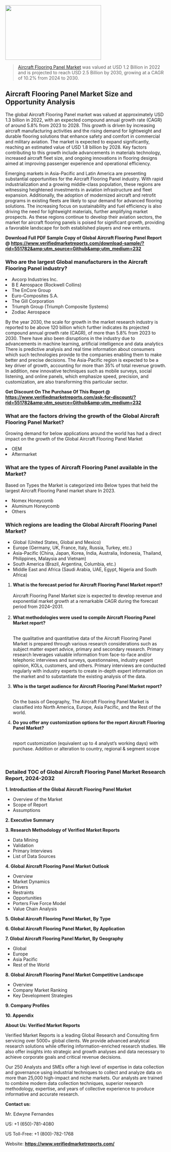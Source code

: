 <img src="https://ffe5etoiles.com/wp-content/uploads/2024/12/MST1-300x171.png" alt="" width="300" height="171" class="alignnone size-medium wp-image-20088" /><blockquote><p><p><a href="https://www.verifiedmarketreports.com/download-sample/?rid=551782&utm_source=Github&utm_medium=232" target="_blank">Aircraft Flooring Panel Market</a> was valued at USD 1.2 Billion in 2022 and is projected to reach USD 2.5 Billion by 2030, growing at a CAGR of 10.2% from 2024 to 2030.</p></blockquote><p><h2>Aircraft Flooring Panel Market Size and Opportunity Analysis</h2><p>The global Aircraft Flooring Panel market was valued at approximately USD 1.3 billion in 2022, with an expected compound annual growth rate (CAGR) of around 5.8% from 2023 to 2028. This growth is driven by increasing aircraft manufacturing activities and the rising demand for lightweight and durable flooring solutions that enhance safety and comfort in commercial and military aviation. The market is expected to expand significantly, reaching an estimated value of USD 1.8 billion by 2028. Key factors contributing to this growth include advancements in materials technology, increased aircraft fleet size, and ongoing innovations in flooring designs aimed at improving passenger experience and operational efficiency.</p><p>Emerging markets in Asia-Pacific and Latin America are presenting substantial opportunities for the Aircraft Flooring Panel industry. With rapid industrialization and a growing middle-class population, these regions are witnessing heightened investments in aviation infrastructure and fleet expansion. Additionally, the adoption of modernized aircraft and retrofit programs in existing fleets are likely to spur demand for advanced flooring solutions. The increasing focus on sustainability and fuel efficiency is also driving the need for lightweight materials, further amplifying market prospects. As these regions continue to develop their aviation sectors, the market for aircraft flooring panels is poised for significant growth, providing a favorable landscape for both established players and new entrants.</p></p><p class=""><strong>Download Full PDF Sample Copy of Global Aircraft Flooring Panel Report @ <a href="https://www.verifiedmarketreports.com/download-sample/?rid=551782&amp;utm_source=Github&amp;utm_medium=232" target="_blank">https://www.verifiedmarketreports.com/download-sample/?rid=551782&amp;utm_source=Github&amp;utm_medium=232</a></strong></p><h3 id="" class="">Who are the largest Global manufacturers in the Aircraft Flooring Panel industry?</h3><p><li>Avcorp Industries Inc.</li><li> B E Aerospace (Rockwell Collins)</li><li> The EnCore Group</li><li> Euro-Composites S.A.</li><li> The Gill Corporation</li><li> Triumph Group (Triumph Composite Systems)</li><li> Zodiac Aerospace</li></p><div class=""><div class="" dir="" data-message-author-role="" data-message-id="" data-message-model-slug=""><div class=""><div class=""><div class=""><div class="" dir="" data-message-author-role="" data-message-id="" data-message-model-slug=""><div class=""><div class=""><p>By the year 2030, the scale for growth in the market research industry is reported to be above 120 billion which further indicates its projected compound annual growth rate (CAGR), of more than 5.8% from 2023 to 2030. There have also been disruptions in the industry due to advancements in machine learning, artificial intelligence and data analytics There is predictive analysis and real time information about consumers which such technologies provide to the companies enabling them to make better and precise decisions. The Asia-Pacific region is expected to be a key driver of growth, accounting for more than 35% of total revenue growth. In addition, new innovative techniques such as mobile surveys, social listening, and online panels, which emphasize speed, precision, and customization, are also transforming this particular sector.</p><p><strong>Get Discount On The Purchase Of This Report @&nbsp; <a href="https://www.verifiedmarketreports.com/ask-for-discount/?rid=551782&amp;utm_source=Github&amp;utm_medium=232" target="_blank">https://www.verifiedmarketreports.com/ask-for-discount/?rid=551782&amp;utm_source=Github&amp;utm_medium=232</a></strong></p></div></div></div></div></div></div></div></div><h3 id="" class="">What are the factors driving the growth of the Global Aircraft Flooring Panel Market?</h3><p id="" class="">Growing demand for below applications around the world has had a direct impact on the growth of the Global Aircraft Flooring Panel Market</p><p id="" class=""><li>OEM</li><li> Aftermarket</li></p><h3 id="" class="">What are the types of Aircraft Flooring Panel available in the Market?</h3><p id="" class="">Based on Types the Market is categorized into Below types that held the largest Aircraft Flooring Panel market share In 2023.</p><p id="" class=""><li>Nomex Honeycomb</li><li> Aluminum Honeycomb</li><li> Others</li></p><h3 id="" class="">Which regions are leading the Global Aircraft Flooring Panel Market?</h3><ul><li>Global (United States, Global and Mexico)</li><li>Europe (Germany, UK, France, Italy, Russia, Turkey, etc.)</li><li>Asia-Pacific (China, Japan, Korea, India, Australia, Indonesia, Thailand, Philippines, Malaysia and Vietnam)</li><li>South America (Brazil, Argentina, Columbia, etc.)</li><li>Middle East and Africa (Saudi Arabia, UAE, Egypt, Nigeria and South Africa)</li></ul><p><ol><li><strong>What is the forecast period for Aircraft Flooring Panel Market report?<br /></strong><br /><span data-sheets-root="1" data-sheets-value="{&quot;1&quot;:2,&quot;2&quot;:&quot;XXXX size is expected to develop revenue and exponential market growth at a remarkable CAGR during the forecast period from 2024&ndash;2030.&quot;}" data-sheets-userformat="{&quot;2&quot;:12674,&quot;4&quot;:{&quot;1&quot;:2,&quot;2&quot;:16776960},&quot;10&quot;:2,&quot;11&quot;:0,&quot;15&quot;:&quot;Arial&quot;,&quot;16&quot;:12}">Aircraft Flooring Panel Market size is expected to develop revenue and exponential market growth at a remarkable CAGR during the forecast period from 2024&ndash;2031.</span><br /><br /></li><li><strong>What methodologies were used to compile Aircraft Flooring Panel Market report?<br /><br /></strong><p>The qualitative and quantitative data of the&nbsp;Aircraft Flooring Panel Market is prepared through various research considerations such as subject matter expert advice, primary and secondary research. Primary research leverages valuable information from face-to-face and/or telephonic interviews and surveys, questionnaires, industry expert opinion, KOLs, customers, and others. Primary interviews are conducted regularly with industry experts to create in-depth expert information on the market and to substantiate the existing analysis of the data.&nbsp;</p></li><li><strong>Who is the target audience for Aircraft Flooring Panel Market report?<br /><br /></strong><p>On the basis of Geography, The&nbsp;Aircraft Flooring Panel Market is classified into North America, Europe, Asia Pacific, and the Rest of the world.</p></li><li><strong>Do you offer any customization options for the report Aircraft Flooring Panel Market?<br /><br /></strong><p>report customization (equivalent up to 4 analyst&rsquo;s working days) with purchase. Addition or alteration to country, regional &amp; segment scope</p><p>&nbsp;</p></li></ol></p><h3 id="" class="">Detailed TOC of Global Aircraft Flooring Panel Market Research Report, 2024-2032</h3><p id="" class=""><strong>1. Introduction of the Global Aircraft Flooring Panel Market</strong></p><ul><li>Overview of the Market</li><li>Scope of Report</li><li>Assumptions</li></ul><p id="" class=""><strong>2. Executive Summary</strong></p><p id="" class=""><strong>3. Research Methodology of&nbsp;Verified Market Reports</strong></p><ul><li>Data Mining</li><li>Validation</li><li>Primary Interviews</li><li>List of Data Sources</li></ul><p id="" class=""><strong>4. Global Aircraft Flooring Panel Market Outlook</strong></p><ul><li>Overview</li><li>Market Dynamics</li><li>Drivers</li><li>Restraints</li><li>Opportunities</li><li>Porters Five Force Model</li><li>Value Chain Analysis</li></ul><p id="" class=""><strong>5. Global Aircraft Flooring Panel Market, By&nbsp;Type</strong></p><p id="" class=""><strong>6. Global Aircraft Flooring Panel Market, By Application</strong></p><p id="" class=""><strong>7. Global Aircraft Flooring Panel Market, By Geography</strong></p><ul><li>Global</li><li>Europe</li><li>Asia Pacific</li><li>Rest of the World</li></ul><p id="" class=""><strong>8. Global Aircraft Flooring Panel Market Competitive Landscape</strong></p><ul><li>Overview</li><li>Company Market Ranking</li><li>Key Development Strategies</li></ul><p id="" class=""><strong>9. Company Profiles</strong></p><p id="" class=""><strong>10. Appendix</strong></p><p id="" class=""><strong>About Us: Verified Market Reports</strong></p><p id="" class="">Verified Market Reports is a leading Global Research and Consulting firm servicing over 5000+ global clients. We provide advanced analytical research solutions while offering information-enriched research studies. We also offer insights into strategic and growth analyses and data necessary to achieve corporate goals and critical revenue decisions.</p><p id="" class="">Our 250 Analysts and SMEs offer a high level of expertise in data collection and governance using industrial techniques to collect and analyze data on more than 25,000 high-impact and niche markets. Our analysts are trained to combine modern data collection techniques, superior research methodology, expertise, and years of collective experience to produce informative and accurate research.</p><p id="" class=""><strong>Contact us:</strong></p><p id="" class="">Mr. Edwyne Fernandes</p><p id="" class="">US: +1 (650)-781-4080</p><p id="" class="">US Toll-Free: +1 (800)-782-1768</p><p id="" class="">Website: <a target="" data-test-app-aware-link=""><strong>https://www.verifiedmarketreports.com/</strong></a></p>
